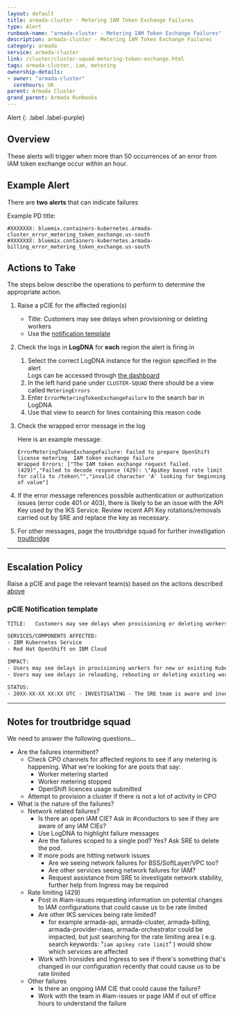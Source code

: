 ```yaml
---
layout: default
title: armada-cluster - Metering IAM Token Exchange Failures
type: Alert
runbook-name: "armada-cluster - Metering IAM Token Exchange Failures"
description: armada-cluster - Metering IAM Token Exchange Failures
category: armada
service: armada-cluster
link: /cluster/cluster-squad-metering-token-exchange.html
tags: armada-cluster, iam, metering
ownership-details:
- owner: "armada-cluster"
  corehours: UK
parent: Armada Cluster
grand_parent: Armada Runbooks
---
```


Alert
{: .label .label-purple}

## Overview

These alerts will trigger when more than 50 occurrences of an error from IAM token exchange occur within an hour.

## Example Alert

There are **two alerts** that can indicate failures 

Example PD title:

```text
#XXXXXXX: bluemix.containers-kubernetes.armada-cluster_error_metering_token_exchange.us-south
#XXXXXXX: bluemix.containers-kubernetes.armada-billing_error_metering_token_exchange.us-south
```

## Actions to Take

The steps below describe the operations to perform to determine the appropriate action.

1. Raise a pCIE for the affected region(s)
    - Title: Customers may see delays when provisioning or deleting workers
    - Use the [notification template](#pcie-notification-template)
1. Check the logs in **LogDNA** for **each** region the alert is firing in

    1. Select the correct LogDNA instance for the region specified in the alert  
    Logs can be accessed through [the dashboard](https://alchemy-dashboard.containers.cloud.ibm.com) 
    1. In the left hand pane under `CLUSTER-SQUAD` there should be a view called `MeteringErrors`
    1. Enter `ErrorMeteringTokenExchangeFailure` to the search bar in LogDNA
    1. Use that view to search for lines containing this reason code

1. Check the wrapped error message in the log

   Here is an example message:

   ```text
   ErrorMeteringTokenExchangeFailure: Failed to prepare OpenShift license metering  IAM token exchange failure 
   Wrapped Errors: ["The IAM token exchange request failed. (429)","Failed to decode response (429): \"ApiKey based rate limit for calls to /token\"","invalid character 'A' looking for beginning of value"]
   ```

1. If the error message references possible authentication or authorization issues (error code 401 or 403), there is likely to be an issue with the API Key used by the IKS Service. Review recent API Key rotations/removals carried out by SRE and replace the key as necessary.
1. For other messages, page the troutbridge squad for further investigation [troutbridge](https://ibm.pagerduty.com/escalation_policies#PQORC98)


---

## Escalation Policy

Raise a pCIE and page the relevant team(s) based on the actions described [above](#actions-to-take)

### pCIE Notification template

   ```txt
   TITLE:   Customers may see delays when provisioning or deleting workers

   SERVICES/COMPONENTS AFFECTED:
   - IBM Kubernetes Service
   - Red Hat OpenShift on IBM Cloud

   IMPACT:
   - Users may see delays in provisioning workers for new or existing Kubernetes clusters
   - Users may see delays in reloading, rebooting or deleting existing workers of Kubernetes clusters

   STATUS:
   - 20XX-XX-XX XX:XX UTC - INVESTIGATING - The SRE team is aware and investigating.
   ```

---

## Notes for troutbridge squad 

We need to answer the following questions...

- Are the failures intermittent?
  - Check CPO channels for affected regions to see if any metering is happening. What we're looking for are posts that say:
    - Worker metering started
    - Worker metering stopped
    - OpenShift licences usage submitted
  - Attempt to provision a cluster if there is not a lot of activity in CPO
- What is the nature of the failures?
  - Network related failures?
    - Is there an open IAM CIE? Ask in #conductors to see if they are aware of any IAM CIEs?
    - Use LogDNA to highlight failure messages
    - Are the failures scoped to a single pod? Yes? Ask SRE to delete the pod.
    - If more pods are hitting network issues
      - Are we seeing network failures for BSS/SoftLayer/VPC too?
      - Are other services seeing network failures for IAM?
      - Request assistance from SRE to investigate network stability, further help from Ingress may be required
  - Rate limiting (429)
    - Post in #iam-issues requesting information on potential changes to IAM configurations that could cause us to be rate limited
    - Are other IKS services being rate limited?
      - for example armada-api, armada-cluster, armada-billing, armada-provider-riaas, armada-orchestrator could be impacted, but just searching for the rate limiting area ( e.g. search keywords: "`iam apikey rate limit`" ) would show which services are affected
    - Work with Ironsides and Ingress to see if there's something that's changed in our configuration recently that could cause us to be rate limited
  - Other failures
    - Is there an ongoing IAM CIE that could cause the failure?
    - Work with the team in #iam-issues or page IAM if out of office hours to understand the failure